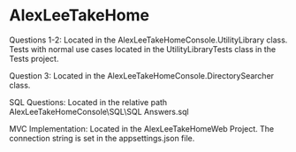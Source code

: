 # AlexLeeTakeHome
Questions 1-2:
Located in the AlexLeeTakeHomeConsole.UtilityLibrary class.  Tests with normal use cases located in the UtilityLibraryTests class in the Tests project.

Question 3:
Located in the AlexLeeTakeHomeConsole.DirectorySearcher class.

SQL Questions:
Located in the relative path AlexLeeTakeHomeConsole\SQL\SQL Answers.sql

MVC Implementation:
Located in the AlexLeeTakeHomeWeb Project.  The connection string is set in the appsettings.json file.
